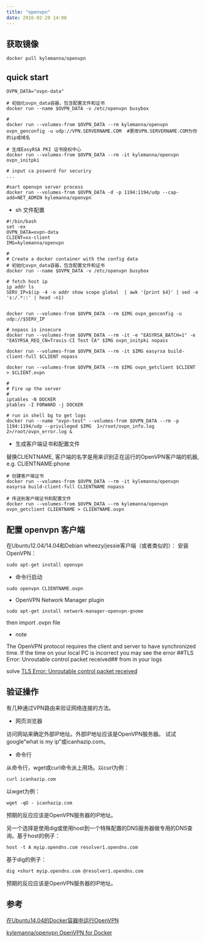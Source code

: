 ```yaml
---
title: "openvpn"
date: 2016-02-20 14:08
---
```


## 获取镜像

```
docker pull kylemanna/openvpn
```

## quick start

```
OVPN_DATA="ovpn-data"

# 初始化ovpn_data容器，包含配置文件和证书
docker run --name $OVPN_DATA -v /etc/openvpn busybox

#
docker run --volumes-from $OVPN_DATA --rm kylemanna/openvpn ovpn_genconfig -u udp://VPN.SERVERNAME.COM  #更改VPN.SERVERNAME.COM为你的ip或域名

# 生成EasyRSA PKI 证书授权中心
docker run --volumes-from $OVPN_DATA --rm -it kylemanna/openvpn ovpn_initpki

# input ca pssword for securiry
...

#sart openvpn server process
docker run --volumes-from $OVPN_DATA -d -p 1194:1194/udp --cap-add=NET_ADMIN kylemanna/openvpn
```

* sh 文件配置

```
#!/bin/bash
set -ex
OVPN_DATA=ovpn-data
CLIENT=xx-client
IMG=kylemanna/openvpn

#
# Create a docker container with the config data
# 初始化ovpn_data容器，包含配置文件和证书
docker run --name $OVPN_DATA -v /etc/openvpn busybox

# fetch host ip
ip addr ls
SERV_IP=$(ip -4 -o addr show scope global  | awk '{print $4}' | sed -e 's:/.*::' | head -n1)


docker run --volumes-from $OVPN_DATA --rm $IMG ovpn_genconfig -u udp://$SERV_IP

# nopass is insecure
docker run --volumes-from $OVPN_DATA --rm -it -e "EASYRSA_BATCH=1" -e "EASYRSA_REQ_CN=Travis-CI Test CA" $IMG ovpn_initpki nopass

docker run --volumes-from $OVPN_DATA --rm -it $IMG easyrsa build-client-full $CLIENT nopass

docker run --volumes-from $OVPN_DATA --rm $IMG ovpn_getclient $CLIENT > $CLIENT.ovpn

#
# Fire up the server
#
iptables -N DOCKER
ptables -I FORWARD -j DOCKER

# run in shell bg to get logs
docker run --name "ovpn-test" --volumes-from $OVPN_DATA --rm -p 1194:1194/udp --privileged $IMG  1>/root/ovpn_info.log 2>/root/ovpn_error.log &
```

* 生成客户端证书和配置文件

替换CLIENTNAME, 客户端的名字是用来识别正在运行的OpenVPN客户端的机器, e.g. CLIENTNAME:phone

```
# 创建客户端证书
docker run --volumes-from $OVPN_DATA --rm -it kylemanna/openvpn easyrsa build-client-full CLIENTNAME nopass

# 传送到客户端证书和配置文件
docker run --volumes-from $OVPN_DATA --rm kylemanna/openvpn ovpn_getclient CLIENTNAME > CLIENTNAME.ovpn
```

## 配置 openvpn 客户端

在Ubuntu12.04/14.04和Debian wheezy/jessie客户端（或者类似的）：
安装OpenVPN：

```
sudo apt-get install openvpn
```

* 命令行启动

```
sudo openvpn CLIENTNAME.ovpn
```

*  OpenVPN Network Manager plugin

```
sudo apt-get install network-manager-openvpn-gnome
```
 then import .ovpn file

* note

The OpenVPN protocol requires the client and server to have synchronized time. If the time on your local PC is incorrect you may see the error ##TLS Error: Unroutable control packet received## from in your logs

solve [TLS Error: Unroutable control packet received][3]

## 验证操作

有几种通过VPN路由来验证网络连接的方法。

* 网页浏览器

访问网站来确定外部IP地址。外部IP地址应该是OpenVPN服务器。
试试google“what is my ip”或icanhazip.com。


* 命令行

从命令行，wget或curl命令派上用场。以curl为例：

```
curl icanhazip.com
```

以wget为例：

```
wget -qO - icanhazip.com
```

预期的反应应该是OpenVPN服务器的IP地址。

另一个选择是使用dig或使用host到一个特殊配置的DNS服务器做专用的DNS查询。基于host的例子：

```
host -t A myip.opendns.com resolver1.opendns.com
```

基于dig的例子：

```
dig +short myip.opendns.com @resolver1.opendns.com
```

预期的反应应该是OpenVPN服务器的IP地址。

## 参考

[在Ubuntu14.04的Docker容器中运行OpenVPN][1]

[kylemanna/openvpn OpenVPN for Docker][2]

[1]: http://dockone.io/article/214
[2]: https://hub.docker.com/r/kylemanna/openvpn/
[3]: https://www.ivpn.net/knowledgebase/152/TLS-Error-Unroutable-control-packet-received.html
